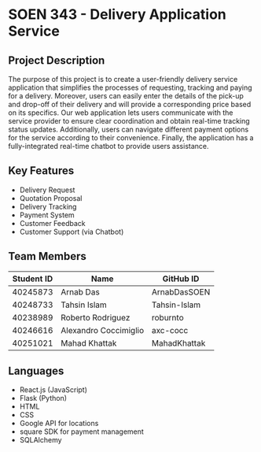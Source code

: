 # SOEN 343 - Delivery Application Service
## Project Description
The purpose of this project is to create a user-friendly delivery service application that simplifies the processes of requesting, tracking and paying for a delivery. Moreover, users can easily enter the details of the pick-up and drop-off of their delivery and will provide a corresponding price based on its specifics. Our web application lets users communicate with the service provider to ensure clear coordination and obtain real-time tracking status updates. Additionally, users can navigate different payment options for the service according to their convenience. Finally, the application has a fully-integrated real-time chatbot to provide users assistance.

## Key Features
- Delivery Request
- Quotation Proposal
- Delivery Tracking
- Payment System
- Customer Feedback
- Customer Support (via Chatbot) 

## Team Members
| Student ID | Name |GitHub ID|
|------------|------|---------|
|40245873|Arnab Das|ArnabDasSOEN|
|40248733|Tahsin Islam|Tahsin-Islam|
|40238989|Roberto Rodriguez|roburnto|
|40246616|Alexandro Coccimiglio|axc-cocc|
|40251021|Mahad Khattak|MahadKhattak|

## Languages
- React.js (JavaScript)
- Flask (Python)
- HTML
- CSS
- Google API for locations
- square SDK for payment management
- SQLAlchemy
